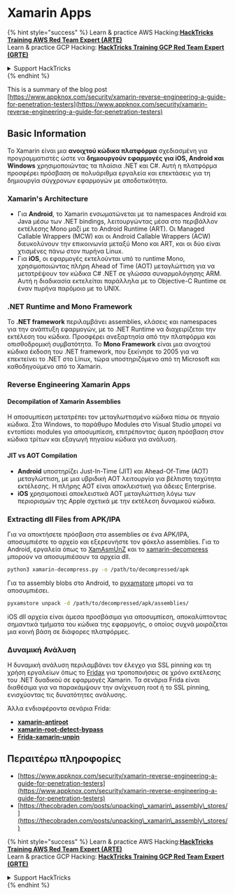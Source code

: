 # Xamarin Apps

{% hint style="success" %}
Learn & practice AWS Hacking:<img src="/.gitbook/assets/arte.png" alt="" data-size="line">[**HackTricks Training AWS Red Team Expert (ARTE)**](https://training.hacktricks.xyz/courses/arte)<img src="/.gitbook/assets/arte.png" alt="" data-size="line">\
Learn & practice GCP Hacking: <img src="/.gitbook/assets/grte.png" alt="" data-size="line">[**HackTricks Training GCP Red Team Expert (GRTE)**<img src="/.gitbook/assets/grte.png" alt="" data-size="line">](https://training.hacktricks.xyz/courses/grte)

<details>

<summary>Support HackTricks</summary>

* Check the [**subscription plans**](https://github.com/sponsors/carlospolop)!
* **Join the** 💬 [**Discord group**](https://discord.gg/hRep4RUj7f) or the [**telegram group**](https://t.me/peass) or **follow** us on **Twitter** 🐦 [**@hacktricks\_live**](https://twitter.com/hacktricks\_live)**.**
* **Share hacking tricks by submitting PRs to the** [**HackTricks**](https://github.com/carlospolop/hacktricks) and [**HackTricks Cloud**](https://github.com/carlospolop/hacktricks-cloud) github repos.

</details>
{% endhint %}

This is a summary of the blog post [https://www.appknox.com/security/xamarin-reverse-engineering-a-guide-for-penetration-testers](https://www.appknox.com/security/xamarin-reverse-engineering-a-guide-for-penetration-testers)

## **Basic Information**

Το Xamarin είναι μια **ανοιχτού κώδικα πλατφόρμα** σχεδιασμένη για προγραμματιστές ώστε να **δημιουργούν εφαρμογές για iOS, Android και Windows** χρησιμοποιώντας τα πλαίσια .NET και C#. Αυτή η πλατφόρμα προσφέρει πρόσβαση σε πολυάριθμα εργαλεία και επεκτάσεις για τη δημιουργία σύγχρονων εφαρμογών με αποδοτικότητα.

### Xamarin's Architecture

- Για **Android**, το Xamarin ενσωματώνεται με τα namespaces Android και Java μέσω των .NET bindings, λειτουργώντας μέσα στο περιβάλλον εκτέλεσης Mono μαζί με το Android Runtime (ART). Οι Managed Callable Wrappers (MCW) και οι Android Callable Wrappers (ACW) διευκολύνουν την επικοινωνία μεταξύ Mono και ART, και οι δύο είναι χτισμένες πάνω στον πυρήνα Linux.
- Για **iOS**, οι εφαρμογές εκτελούνται υπό το runtime Mono, χρησιμοποιώντας πλήρη Ahead of Time (AOT) μεταγλώττιση για να μετατρέψουν τον κώδικα C# .NET σε γλώσσα συναρμολόγησης ARM. Αυτή η διαδικασία εκτελείται παράλληλα με το Objective-C Runtime σε έναν πυρήνα παρόμοιο με το UNIX.

### .NET Runtime and Mono Framework

Το **.NET framework** περιλαμβάνει assemblies, κλάσεις και namespaces για την ανάπτυξη εφαρμογών, με το .NET Runtime να διαχειρίζεται την εκτέλεση του κώδικα. Προσφέρει ανεξαρτησία από την πλατφόρμα και οπισθοδρομική συμβατότητα. Το **Mono Framework** είναι μια ανοιχτού κώδικα έκδοση του .NET framework, που ξεκίνησε το 2005 για να επεκτείνει το .NET στο Linux, τώρα υποστηριζόμενο από τη Microsoft και καθοδηγούμενο από το Xamarin.

### Reverse Engineering Xamarin Apps

#### Decompilation of Xamarin Assemblies

Η αποσυμπίεση μετατρέπει τον μεταγλωττισμένο κώδικα πίσω σε πηγαίο κώδικα. Στα Windows, το παράθυρο Modules στο Visual Studio μπορεί να εντοπίσει modules για αποσυμπίεση, επιτρέποντας άμεση πρόσβαση στον κώδικα τρίτων και εξαγωγή πηγαίου κώδικα για ανάλυση.

#### JIT vs AOT Compilation

- **Android** υποστηρίζει Just-In-Time (JIT) και Ahead-Of-Time (AOT) μεταγλώττιση, με μια υβριδική AOT λειτουργία για βέλτιστη ταχύτητα εκτέλεσης. Η πλήρης AOT είναι αποκλειστική για άδειες Enterprise.
- **iOS** χρησιμοποιεί αποκλειστικά AOT μεταγλώττιση λόγω των περιορισμών της Apple σχετικά με την εκτέλεση δυναμικού κώδικα.

### Extracting dll Files from APK/IPA

Για να αποκτήσετε πρόσβαση στα assemblies σε ένα APK/IPA, αποσυμπιέστε το αρχείο και εξερευνήστε τον φάκελο assemblies. Για το Android, εργαλεία όπως το [XamAsmUnZ](https://github.com/cihansol/XamAsmUnZ) και το [xamarin-decompress](https://github.com/NickstaDB/xamarin-decompress) μπορούν να αποσυμπιέσουν τα αρχεία dll.
```bash
python3 xamarin-decompress.py -o /path/to/decompressed/apk
```
Για τα assembly blobs στο Android, το [pyxamstore](https://github.com/jakev/pyxamstore) μπορεί να τα αποσυμπιέσει.
```bash
pyxamstore unpack -d /path/to/decompressed/apk/assemblies/
```
iOS dll αρχεία είναι άμεσα προσβάσιμα για αποσυμπίεση, αποκαλύπτοντας σημαντικά τμήματα του κώδικα της εφαρμογής, ο οποίος συχνά μοιράζεται μια κοινή βάση σε διάφορες πλατφόρμες.

### Δυναμική Ανάλυση

Η δυναμική ανάλυση περιλαμβάνει τον έλεγχο για SSL pinning και τη χρήση εργαλείων όπως το [Fridax](https://github.com/NorthwaveSecurity/fridax) για τροποποιήσεις σε χρόνο εκτέλεσης του .NET δυαδικού σε εφαρμογές Xamarin. Τα σενάρια Frida είναι διαθέσιμα για να παρακάμψουν την ανίχνευση root ή το SSL pinning, ενισχύοντας τις δυνατότητες ανάλυσης.

Άλλα ενδιαφέροντα σενάρια Frida:

* [**xamarin-antiroot**](https://codeshare.frida.re/@Gand3lf/xamarin-antiroot/)
* [**xamarin-root-detect-bypass**](https://codeshare.frida.re/@nuschpl/xamarin-root-detect-bypass/)
* [**Frida-xamarin-unpin**](https://github.com/GoSecure/frida-xamarin-unpin)


## Περαιτέρω πληροφορίες
* [https://www.appknox.com/security/xamarin-reverse-engineering-a-guide-for-penetration-testers](https://www.appknox.com/security/xamarin-reverse-engineering-a-guide-for-penetration-testers)
* [https://thecobraden.com/posts/unpacking\_xamarin\_assembly\_stores/](https://thecobraden.com/posts/unpacking\_xamarin\_assembly\_stores/)

{% hint style="success" %}
Learn & practice AWS Hacking:<img src="/.gitbook/assets/arte.png" alt="" data-size="line">[**HackTricks Training AWS Red Team Expert (ARTE)**](https://training.hacktricks.xyz/courses/arte)<img src="/.gitbook/assets/arte.png" alt="" data-size="line">\
Learn & practice GCP Hacking: <img src="/.gitbook/assets/grte.png" alt="" data-size="line">[**HackTricks Training GCP Red Team Expert (GRTE)**<img src="/.gitbook/assets/grte.png" alt="" data-size="line">](https://training.hacktricks.xyz/courses/grte)

<details>

<summary>Support HackTricks</summary>

* Check the [**subscription plans**](https://github.com/sponsors/carlospolop)!
* **Join the** 💬 [**Discord group**](https://discord.gg/hRep4RUj7f) or the [**telegram group**](https://t.me/peass) or **follow** us on **Twitter** 🐦 [**@hacktricks\_live**](https://twitter.com/hacktricks\_live)**.**
* **Share hacking tricks by submitting PRs to the** [**HackTricks**](https://github.com/carlospolop/hacktricks) and [**HackTricks Cloud**](https://github.com/carlospolop/hacktricks-cloud) github repos.

</details>
{% endhint %}
